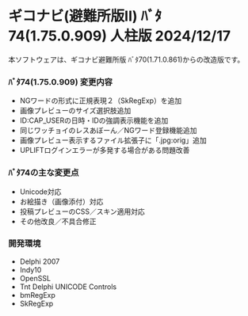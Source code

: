 # ギコナビ(避難所版II) ﾊﾞﾀ74(1.75.0.909) 人柱版 2024/12/17

本ソフトウェアは、ギコナビ避難所版 ﾊﾞﾀ70(1.71.0.861)からの改造版です。

### ﾊﾞﾀ74(1.75.0.909) 変更内容
- NGワードの形式に正規表現２（SkRegExp）を追加
- 画像プレビューのサイズ選択肢追加
- ID:CAP_USERの日時・IDの強調表示機能を追加
- 同じワッチョイのレスあぼーん／NGワード登録機能追加
- 画像プレビュー表示するファイル拡張子に「.jpg:orig」追加
- UPLIFTログインエラーが多発する場合がある問題改善

### ﾊﾞﾀ74の主な変更点
- Unicode対応
- お絵描き（画像添付）対応
- 投稿プレビューのCSS／スキン適用対応
- その他改良／不具合修正

### 開発環境
- Delphi 2007
- Indy10
- OpenSSL
- Tnt Delphi UNICODE Controls
- bmRegExp
- SkRegExp
